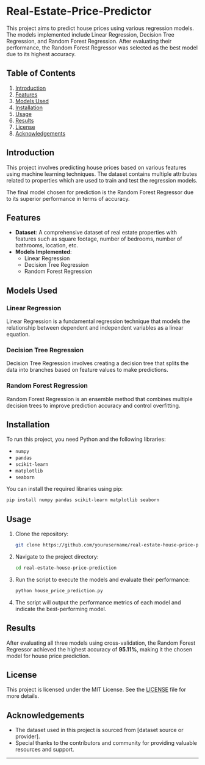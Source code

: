 # Real-Estate-Price-Predictor

This project aims to predict house prices using various regression models. The models implemented include Linear Regression, Decision Tree Regression, and Random Forest Regression. After evaluating their performance, the Random Forest Regressor was selected as the best model due to its highest accuracy.

## Table of Contents

1. [Introduction](#introduction)
2. [Features](#features)
3. [Models Used](#models-used)
4. [Installation](#installation)
5. [Usage](#usage)
6. [Results](#results)
7. [License](#license)
8. [Acknowledgements](#acknowledgements)

## Introduction

This project involves predicting house prices based on various features using machine learning techniques. The dataset contains multiple attributes related to properties which are used to train and test the regression models. 

The final model chosen for prediction is the Random Forest Regressor due to its superior performance in terms of accuracy.

## Features

- **Dataset**: A comprehensive dataset of real estate properties with features such as square footage, number of bedrooms, number of bathrooms, location, etc.
- **Models Implemented**:
  - Linear Regression
  - Decision Tree Regression
  - Random Forest Regression

## Models Used

### Linear Regression

Linear Regression is a fundamental regression technique that models the relationship between dependent and independent variables as a linear equation.

### Decision Tree Regression

Decision Tree Regression involves creating a decision tree that splits the data into branches based on feature values to make predictions.

### Random Forest Regression

Random Forest Regression is an ensemble method that combines multiple decision trees to improve prediction accuracy and control overfitting.

## Installation

To run this project, you need Python and the following libraries:

- `numpy`
- `pandas`
- `scikit-learn`
- `matplotlib`
- `seaborn`

You can install the required libraries using pip:

```bash
pip install numpy pandas scikit-learn matplotlib seaborn
```

## Usage

1. Clone the repository:

    ```bash
    git clone https://github.com/yourusername/real-estate-house-price-prediction.git
    ```

2. Navigate to the project directory:

    ```bash
    cd real-estate-house-price-prediction
    ```

3. Run the script to execute the models and evaluate their performance:

    ```bash
    python house_price_prediction.py
    ```

4. The script will output the performance metrics of each model and indicate the best-performing model.

## Results

After evaluating all three models using cross-validation, the Random Forest Regressor achieved the highest accuracy of **95.11%**, making it the chosen model for house price prediction.

## License

This project is licensed under the MIT License. See the [LICENSE](LICENSE) file for more details.

## Acknowledgements

- The dataset used in this project is sourced from [dataset source or provider].
- Special thanks to the contributors and community for providing valuable resources and support.

---
